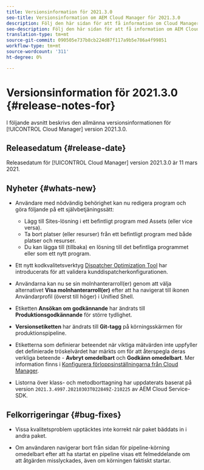 ```yaml
---
title: Versionsinformation för 2021.3.0
seo-title: Versionsinformation om AEM Cloud Manager för 2021.3.0
description: Följ den här sidan för att få information om Cloud Manager version 2021.3.0
seo-description: Följ den här sidan för att få information om AEM Cloud Manager version 2021.3.0
translation-type: tm+mt
source-git-commit: 090505e737b8cb224d87f117a9b5e786a4f99851
workflow-type: tm+mt
source-wordcount: '311'
ht-degree: 0%

---
```


# Versionsinformation för 2021.3.0 {#release-notes-for}

I följande avsnitt beskrivs den allmänna versionsinformationen för [!UICONTROL Cloud Manager] version 2021.3.0.

## Releasedatum {#release-date}

Releasedatum för [!UICONTROL Cloud Manager] version 2021.3.0 är 11 mars 2021.

## Nyheter {#whats-new}

* Användare med nödvändig behörighet kan nu redigera program och göra följande på ett självbetjäningssätt:

   * Lägg till Sites-lösning i ett befintligt program med Assets (eller vice versa).
   * Ta bort platser (eller resurser) från ett befintligt program med både platser och resurser.
   * Du kan lägga till (tillbaka) en lösning till det befintliga programmet eller som ett nytt program.

* Ett nytt kodkvalitetsverktyg [Dispatcher Optimization Tool](https://experienceleague.adobe.com/docs/experience-manager-cloud-manager/using/how-to-use/custom-code-quality-rules.html?lang=en#dispatcher-optimization-tool-rules) har introducerats för att validera kunddispatcherkonfigurationen.

* Användarna kan nu se sin molnhanterarroll(er) genom att välja alternativet **Visa molnhanterarroll(er)** efter att ha navigerat till ikonen Användarprofil (överst till höger) i Unified Shell.

* Etiketten **Ansökan om godkännande** har ändrats till **Produktionsgodkännande** för större tydlighet.

* **Versionsetiketten** har ändrats till **Git-tagg** på körningsskärmen för produktionspipeline.

* Etiketterna som definierar beteendet när viktiga mätvärden inte uppfyller det definierade tröskelvärdet har märkts om för att återspegla deras verkliga beteende - **Avbryt omedelbart** och **Godkänn omedelbart**. Mer information finns i [Konfigurera förloppsinställningarna från Cloud Manager](https://experienceleague.adobe.com/docs/experience-manager-cloud-manager/using/how-to-use/configuring-pipeline.html?lang=en#configuring-the-pipeline-settings-from-cloud-manager).

* Listorna över klass- och metodborttagning har uppdaterats baserat på version `2021.3.4997.20210303T022849Z-210225` av AEM Cloud Service-SDK.

## Felkorrigeringar {#bug-fixes}

* Vissa kvalitetsproblem upptäcktes inte korrekt när paket bäddats in i andra paket.

* Om användaren navigerar bort från sidan för pipeline-körning omedelbart efter att ha startat en pipeline visas ett felmeddelande om att åtgärden misslyckades, även om körningen faktiskt startar.